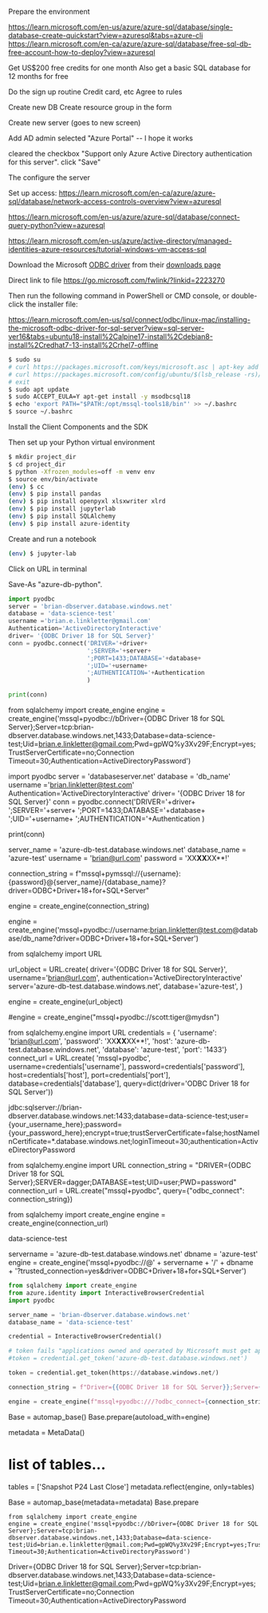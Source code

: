 Prepare the environment

https://learn.microsoft.com/en-us/azure/azure-sql/database/single-database-create-quickstart?view=azuresql&tabs=azure-cli
https://learn.microsoft.com/en-ca/azure/azure-sql/database/free-sql-db-free-account-how-to-deploy?view=azuresql

Get US$200 free credits for one month
Also get a basic SQL database for 12 months for free

Do the sign up routine
Credit card, etc
Agree to rules

Create new DB
Create resource group in the form

Create new server
(goes to new screen)

Add AD admin
selected "Azure Portal" -- I hope it works

cleared the checkbox "Support only Azure Active Directory authentication for this server". 
click "Save"

The configure the server

Set up access:
https://learn.microsoft.com/en-ca/azure/azure-sql/database/network-access-controls-overview?view=azuresql




https://learn.microsoft.com/en-us/azure/azure-sql/database/connect-query-python?view=azuresql

https://learn.microsoft.com/en-us/azure/active-directory/managed-identities-azure-resources/tutorial-windows-vm-access-sql



Download the Microsoft [ODBC driver](https://github.com/mkleehammer/pyodbc/) from their [downloads page](https://learn.microsoft.com/en-us/sql/connect/odbc/download-odbc-driver-for-sql-server?view=sql-server-ver16#download-for-windows)

Direct link to file
https://go.microsoft.com/fwlink/?linkid=2223270

Then run the following command in PowerShell or CMD console, or double-click the installer file:

https://learn.microsoft.com/en-us/sql/connect/odbc/linux-mac/installing-the-microsoft-odbc-driver-for-sql-server?view=sql-server-ver16&tabs=ubuntu18-install%2Calpine17-install%2Cdebian8-install%2Credhat7-13-install%2Crhel7-offline


```bash
$ sudo su
# curl https://packages.microsoft.com/keys/microsoft.asc | apt-key add -
# curl https://packages.microsoft.com/config/ubuntu/$(lsb_release -rs)/prod.list > /etc/apt/sources.list.d/mssql-release.list
# exit
$ sudo apt update
$ sudo ACCEPT_EULA=Y apt-get install -y msodbcsql18
$ echo 'export PATH="$PATH:/opt/mssql-tools18/bin"' >> ~/.bashrc
$ source ~/.bashrc
```





Install the Client Components and the SDK

Then set up your Python virtual environment

```bash
$ mkdir project_dir
$ cd project_dir
$ python -Xfrozen_modules=off -m venv env
$ source env/bin/activate
(env) $ cc 
(env) $ pip install pandas
(env) $ pip install openpyxl xlsxwriter xlrd
(env) $ pip install jupyterlab
(env) $ pip install SQLAlchemy
(env) $ pip install azure-identity
```

Create and run a notebook

```bash
(env) $ jupyter-lab
```

Click on URL in terminal

Save-As "azure-db-python".

```python
import pyodbc
server = 'brian-dbserver.database.windows.net'
database = 'data-science-test'
username ='brian.e.linkletter@gmail.com'
Authentication='ActiveDirectoryInteractive'
driver= '{ODBC Driver 18 for SQL Server}'
conn = pyodbc.connect('DRIVER='+driver+
                      ';SERVER='+server+
                      ';PORT=1433;DATABASE='+database+
                      ';UID='+username+
                      ';AUTHENTICATION='+Authentication
                      )

print(conn)
```

from sqlalchemy import create_engine
engine = create_engine('mssql+pyodbc://bDriver={ODBC Driver 18 for SQL Server};Server=tcp:brian-dbserver.database.windows.net,1433;Database=data-science-test;Uid=brian.e.linkletter@gmail.com;Pwd=gpWQ%y3Xv29F;Encrypt=yes;TrustServerCertificate=no;Connection Timeout=30;Authentication=ActiveDirectoryPassword')





import pyodbc
server = 'databaseserver.net'
database = 'db_name'
username ='brian.linkletter@test.com'
Authentication='ActiveDirectoryInteractive'
driver= '{ODBC Driver 18 for SQL Server}'
conn = pyodbc.connect('DRIVER='+driver+
                      ';SERVER='+server+
                      ';PORT=1433;DATABASE='+database+
                      ';UID='+username+
                      ';AUTHENTICATION='+Authentication
                      )

print(conn)




server_name = 'azure-db-test.database.windows.net'
database_name = 'azure-test'
username = 'brian@url.com'
password = 'XX**XX**XX**!'

connection_string = f"mssql+pymssql://{username}:{password}@{server_name}/{database_name}?driver=ODBC+Driver+18+for+SQL+Server"

engine = create_engine(connection_string)




engine = create_engine('mssql+pyodbc://username:brian.linkletter@test.com@database/db_name?driver=ODBC+Driver+18+for+SQL+Server')


from sqlalchemy import URL

url_object = URL.create(
    driver='{ODBC Driver 18 for SQL Server}',
    username='brian@url.com',
    authentication='ActiveDirectoryInteractive'
    server='azure-db-test.database.windows.net',
    database='azure-test',
)

engine = create_engine(url_object)

#engine = create_engine("mssql+pyodbc://scott:tiger@mydsn")




from sqlalchemy.engine import URL
credentials = {
    'username': 'brian@url.com',
    'password': 'XX**XX**XX**!',
    'host': 'azure-db-test.database.windows.net',
    'database': 'azure-test',
    'port': '1433'}
connect_url = URL.create(
    'mssql+pyodbc',
    username=credentials['username'],
    password=credentials['password'],
    host=credentials['host'],
    port=credentials['port'],
    database=credentials['database'],
    query=dict(driver='ODBC Driver 18 for SQL Server'))


jdbc:sqlserver://brian-dbserver.database.windows.net:1433;database=data-science-test;user={your_username_here};password={your_password_here};encrypt=true;trustServerCertificate=false;hostNameInCertificate=*.database.windows.net;loginTimeout=30;authentication=ActiveDirectoryPassword


from sqlalchemy.engine import URL
connection_string = "DRIVER={ODBC Driver 18 for SQL Server};SERVER=dagger;DATABASE=test;UID=user;PWD=password"
connection_url = URL.create("mssql+pyodbc", query={"odbc_connect": connection_string})

from sqlalchemy import create_engine
engine = create_engine(connection_url)

data-science-test




servername = 'azure-db-test.database.windows.net'
dbname = 'azure-test'
engine = create_engine('mssql+pyodbc://@' + servername + '/' + dbname + '?trusted_connection=yes&driver=ODBC+Driver+18+for+SQL+Server')





```python
from sqlalchemy import create_engine
from azure.identity import InteractiveBrowserCredential
import pyodbc

server_name = 'brian-dbserver.database.windows.net'
database_name = 'data-science-test'

credential = InteractiveBrowserCredential()

# token fails "applications owned and operated by Microsoft must get approval from the API owner before requesting tokens for that API."
#token = credential.get_token('azure-db-test.database.windows.net')

token = credential.get_token(https://database.windows.net/)

connection_string = f"Driver={{ODBC Driver 18 for SQL Server}};Server={server_name};Database={database_name};Authentication=ActiveDirectoryInteractive;UID='';PWD='';AccessToken={token.token}"

engine = create_engine(f"mssql+pyodbc:///?odbc_connect={connection_string}")
```




Base = automap_base()
Base.prepare(autoload_with=engine)





metadata = MetaData()

# list of tables...
tables = ['Snapshot P24 Last Close']
metadata.reflect(engine, only=tables)

Base = automap_base(metadata=metadata)
Base.prepare













```
from sqlalchemy import create_engine
engine = create_engine('mssql+pyodbc://bDriver={ODBC Driver 18 for SQL Server};Server=tcp:brian-dbserver.database.windows.net,1433;Database=data-science-test;Uid=brian.e.linkletter@gmail.com;Pwd=gpWQ%y3Xv29F;Encrypt=yes;TrustServerCertificate=no;Connection Timeout=30;Authentication=ActiveDirectoryPassword')
```


Driver={ODBC Driver 18 for SQL Server};Server=tcp:brian-dbserver.database.windows.net,1433;Database=data-science-test;Uid=brian.e.linkletter@gmail.com;Pwd=gpWQ%y3Xv29F;Encrypt=yes;TrustServerCertificate=no;Connection Timeout=30;Authentication=ActiveDirectoryPassword

